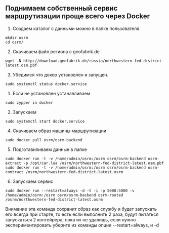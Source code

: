## Поднимаем собственный сервис маршрутизации проще всего через Docker
1. Создаем каталог с данными можно в папке пользователя.
```shell
mkdir osrm
cd osrm/
```
2. Скачиваем файл региона с geofabrik.de
```shell
wget -N http://download.geofabrik.de/russia/northwestern-fed-district-latest.osm.pbf
```
3. Убедимся что докер установлен и запущен.
```shell
sudo systemctl status docker.service
```
 1. Если не установлен устанавливаем
 ```shell
 sudo zypper in docker
 ```
 2. Запускаем
 ```shell
 sudo systemctl start docker.service
 ```
4. Скачиваем образ машины маршрутизации
```shell
sudo docker pull osrm/osrm-backend
```
5. Подготавиливаем данные в папке
```shell
sudo docker run -t -v /home/admin/osrm:/osrm osrm/osrm-backend osrm-extract -p /opt/car.lua /osrm/northwestern-fed-district-latest.osm.pbf
sudo docker run -t -v /home/admin/osrm:/osrm osrm/osrm-backend osrm-contract /osrm/northwestern-fed-district-latest.osrm
```
6. Запускаем сервис
```shell
sudo docker run --restart=always -d -t -i -p 5000:5000 -v /home/admin/osrm:/osrm osrm/osrm-backend osrm-routed /osrm/northwestern-fed-district-latest.osrm
```
Внимание эта команда сохранит образ как службу и будет запускать его всегда при старте, то есть если выполнить 2 раза, будут пытаться запускаться 2 контейрера, пока их не удалишь, если нужно экспериментировать уберите из команды опции --restart=always, и -d 
